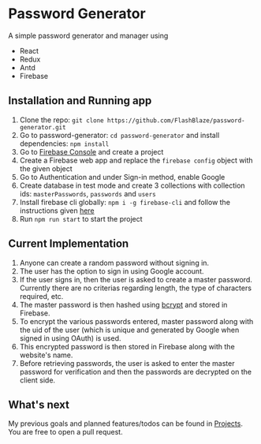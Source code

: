 # Password Generator

A simple password generator and manager using

- React
- Redux
- Antd
- Firebase

## Installation and Running app

1. Clone the repo: `git clone https://github.com/FlashBlaze/password-generator.git`
2. Go to password-generator: `cd password-generator` and install dependencies: `npm install`
3. Go to [Firebase Console](https://console.firebase.google.com) and create a project
4. Create a Firebase web app and replace the `firebase config` object with the given object
5. Go to Authentication and under Sign-in method, enable Google
6. Create database in test mode and create 3 collections with collection ids: `masterPasswords`, `passwords` and `users`
7. Install firebase cli globally: `npm i -g firebase-cli` and follow the instructions given [here](https://firebase.google.com/docs/hosting/quickstart)
8. Run `npm run start` to start the project

## Current Implementation

1. Anyone can create a random password without signing in.
2. The user has the option to sign in using Google account.
3. If the user signs in, then the user is asked to create a master password. Currently there are no criterias regarding length, the type of characters required, etc.
4. The master password is then hashed using [bcrypt](https://www.npmjs.com/package/bcryptjs) and stored in Firebase.
5. To encrypt the various passwords entered, master password along with the uid of the user (which is unique and generated by Google when signed in using OAuth) is used.
6. This encrypted password is then stored in Firebase along with the website's name.
7. Before retrieving passwords, the user is asked to enter the master password for verification and then the passwords are decrypted on the client side.

## What's next

My previous goals and planned features/todos can be found in [Projects](https://github.com/FlashBlaze/password-generator/projects). You are free to open a pull request.
